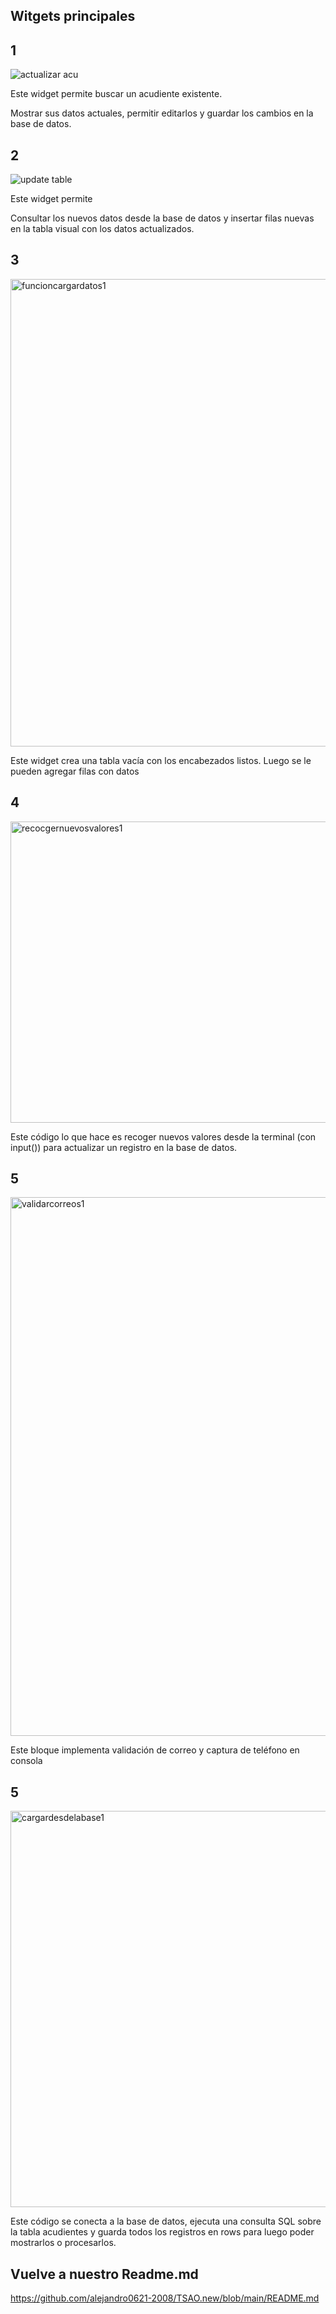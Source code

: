 ## Witgets principales


## 1
![actualizar acu ](https://github.com/user-attachments/assets/0a3bb3a9-386b-4107-bbe0-553b20f58a12)

Este widget permite buscar un acudiente existente.

Mostrar sus datos actuales, permitir editarlos y guardar los cambios en la base de datos.




## 2

![update table](https://github.com/user-attachments/assets/dc3c46bc-b1e0-4209-961a-ae6124621883)

Este widget permite

Consultar los nuevos datos desde la base de datos y insertar filas nuevas en la tabla visual con los datos actualizados.





## 3


<img width="1108" height="748" alt="funcioncargardatos1" src="https://github.com/user-attachments/assets/3a8690e9-15e0-45e4-85e0-1dac71f4125c" />





Este widget crea una tabla vacía con los encabezados listos. Luego se le pueden agregar filas con datos



## 4



<img width="1782" height="482" alt="recocgernuevosvalores1" src="https://github.com/user-attachments/assets/cc51131f-8b3d-4dd1-b694-74376b09cd8a" />





Este código lo que hace es recoger nuevos valores desde la terminal (con input()) para actualizar un registro en la base de datos.




## 5




<img width="1798" height="862" alt="validarcorreos1" src="https://github.com/user-attachments/assets/797e1b9d-b8b9-45da-a73c-281f6a646bf0" />



Este bloque implementa validación de correo y captura de teléfono en consola



## 5 




<img width="2254" height="634" alt="cargardesdelabase1" src="https://github.com/user-attachments/assets/7ddaaf37-b5dd-4562-8ce1-1f9ad36a92ff" />





Este código se conecta a la base de datos, ejecuta una consulta SQL sobre la tabla acudientes y guarda todos los registros en rows para luego poder mostrarlos o procesarlos.
























## Vuelve a nuestro Readme.md 

https://github.com/alejandro0621-2008/TSAO.new/blob/main/README.md




